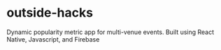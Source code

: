 # outside-hacks

Dynamic popularity metric app for multi-venue events. Built using React Native, Javascript, and Firebase
